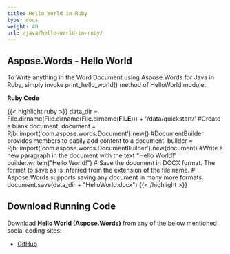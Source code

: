 ```yaml
---
title: Hello World in Ruby
type: docs
weight: 40
url: /java/hello-world-in-ruby/
---
```


## **Aspose.Words - Hello World**
To Write anything in the Word Document using Aspose.Words for Java in Ruby, simply invoke print_hello_world() method of HelloWorld module.

**Ruby Code**

{{< highlight ruby >}}
data_dir = File.dirname(File.dirname(File.dirname(__FILE__))) + '/data/quickstart/'
#Create a blank document.
document = Rjb::import('com.aspose.words.Document').new()
#DocumentBuilder provides members to easily add content to a document.
builder = Rjb::import('com.aspose.words.DocumentBuilder').new(document)
#Write a new paragraph in the document with the text "Hello World!"
builder.writeln("Hello World!")
\# Save the document in DOCX format. The format to save as is inferred from the extension of the file name.
\# Aspose.Words supports saving any document in many more formats.
document.save(data_dir + "HelloWorld.docx")
{{< /highlight >}}
## **Download Running Code**
Download **Hello World (Aspose.Words)** from any of the below mentioned social coding sites:

- [GitHub](https://github.com/aspose-words/Aspose.Words-for-Java/blob/master/Plugins/Aspose_Words_Java_for_Ruby/lib/asposewordsjavaforruby/helloworld.rb)
